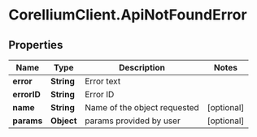 # CorelliumClient.ApiNotFoundError

## Properties

Name | Type | Description | Notes
------------ | ------------- | ------------- | -------------
**error** | **String** | Error text | 
**errorID** | **String** | Error ID | 
**name** | **String** | Name of the object requested | [optional] 
**params** | **Object** | params provided by user | [optional] 


